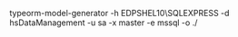 typeorm-model-generator -h EDPSHEL10\SQLEXPRESS -d hsDataManagement -u sa -x master -e mssql -o ./

